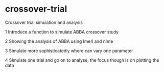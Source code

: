 # crossover-trial
Crossover trial simulation and analysis

1 Introduce a function to simulate ABBA crossover study

2 Showing the analysis of ABBA using lme4 and nlme

3 Simulate more sophisticatedly where can vary one parameter

4 Simulate one trial and go on to analyse, the focus though is on plotting the data
